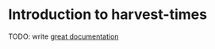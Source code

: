 # Introduction to harvest-times

TODO: write [great documentation](http://jacobian.org/writing/what-to-write/)
